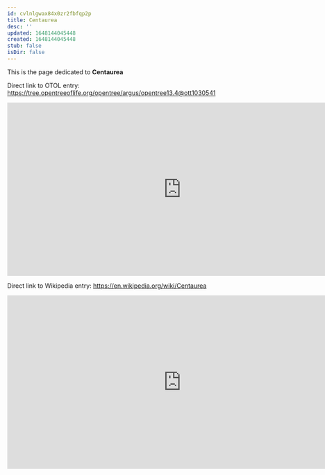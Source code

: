```yaml
---
id: cvlnlgwax84x0zr2fbfqp2p
title: Centaurea
desc: ''
updated: 1648144045448
created: 1648144045448
stub: false
isDir: false
---
```

This is the page dedicated to **Centaurea**


Direct link to OTOL entry: https://tree.opentreeoflife.org/opentree/argus/opentree13.4@ott1030541



<html>
    <body>
    <iframe src="https://tree.opentreeoflife.org/opentree/argus/opentree13.4@ott1030541"
    width="800" height="400" frameborder="0" allowfullscreen> </iframe>
    </body>
</html>
    


Direct link to Wikipedia entry: https://en.wikipedia.org/wiki/Centaurea



<html>
    <body>
    <iframe src="https://en.wikipedia.org/wiki/Centaurea"
    width="800" height="400" frameborder="0" allowfullscreen> </iframe>
    </body>
</html>
    
